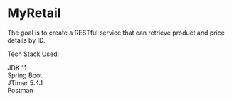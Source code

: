 # MyRetail


The goal is to create a RESTful service that can retrieve product and price details by ID. 

Tech Stack Used: 

JDK 11  
Spring Boot  
JTimer 5.4.1  
Postman  




